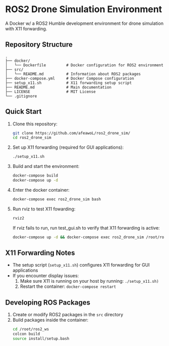 # ROS2 Drone Simulation Environment

A Docker w/ a ROS2 Humble development environment for drone simulation with X11 forwarding.

## Repository Structure

```
.
├── docker/
│   └── Dockerfile         # Docker configuration for ROS2 environment
├── src/
│   └── README.md          # Information about ROS2 packages
├── docker-compose.yml     # Docker Compose configuration
├── setup_x11.sh           # X11 forwarding setup script
├── README.md              # Main documentation             
├── LICENSE                # MIT License
└── .gitignore

```

## Quick Start

1. Clone this repository:
   ```bash
   git clone https://github.com/afeawoL/ros2_drone_sim/
   cd ros2_drone_sim
   ```

2. Set up X11 forwarding (required for GUI applications):
   ```bash
   ./setup_x11.sh
   ```

3. Build and start the environment:
   ```bash
   docker-compose build
   docker-compose up -d
   ```

4. Enter the docker container:
   ```bash
   docker-compose exec ros2_drone_sim bash
   ```

5. Run rviz to test X11 fowarding:
   ```bash
   rviz2
   ```

   If rviz fails to run, run test_gui.sh to verify that X11 forwarding is active:
   ```bash
   docker-compose up -d && docker-compose exec ros2_drone_sim /root/ros2_ws/scripts/test_gui.sh
   ```

## X11 Forwarding Notes

- The setup script (`setup_x11.sh`) configures X11 forwarding for GUI applications
- If you encounter display issues:
  1. Make sure X11 is running on your host by running: `./setup_x11.sh)`
  2. Restart the container: `docker-compose restart`
     
## Developing ROS Packages

1. Create or modify ROS2 packages in the `src` directory
2. Build packages inside the container:
   ```bash
   cd /root/ros2_ws
   colcon build
   source install/setup.bash
   ```


